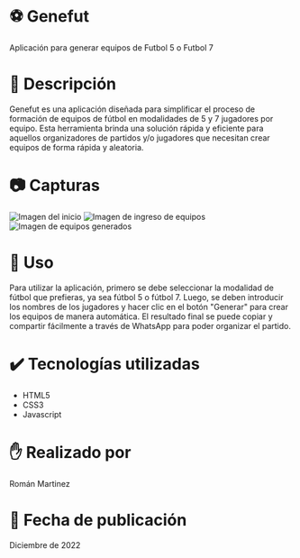 # :soccer: Genefut
Aplicación para generar equipos de Futbol 5 o Futbol 7 

# :bookmark_tabs: Descripción
Genefut es una aplicación diseñada para simplificar el proceso de formación de equipos de fútbol en modalidades de 5 y 7 jugadores por equipo. Esta herramienta brinda una solución rápida y eficiente para aquellos organizadores de partidos y/o jugadores que necesitan crear equipos de forma rápida y aleatoria.

# :camera: Capturas

![Imagen del inicio](https://github.com/ramroman163/Genefut/assets/108753018/8ccb728f-1d36-468a-b1ec-b41e8ab5aa53)
![Imagen de ingreso de equipos](https://github.com/ramroman163/Genefut/assets/108753018/5d224dc7-515a-49c9-a1e0-a7d76c4defd1)
![Imagen de equipos generados](https://github.com/ramroman163/Genefut/assets/108753018/ed291763-2a8f-4479-a80e-cafd9b60a4c9)

# :wrench: Uso
Para utilizar la aplicación, primero se debe seleccionar la modalidad de fútbol que prefieras, ya sea fútbol 5 o fútbol 7. Luego, se deben introducir los nombres de los jugadores y hacer clic en el botón "Generar" para crear los equipos de manera automática. El resultado final se puede copiar y compartir fácilmente a través de WhatsApp para poder organizar el partido.

# :heavy_check_mark: Tecnologías utilizadas

<ul>
  <li>HTML5</li>
  <li>CSS3</li>
  <li>Javascript</li>
</ul>

# :raised_hand: Realizado por
Román Martinez

# :calendar: Fecha de publicación
Diciembre de 2022